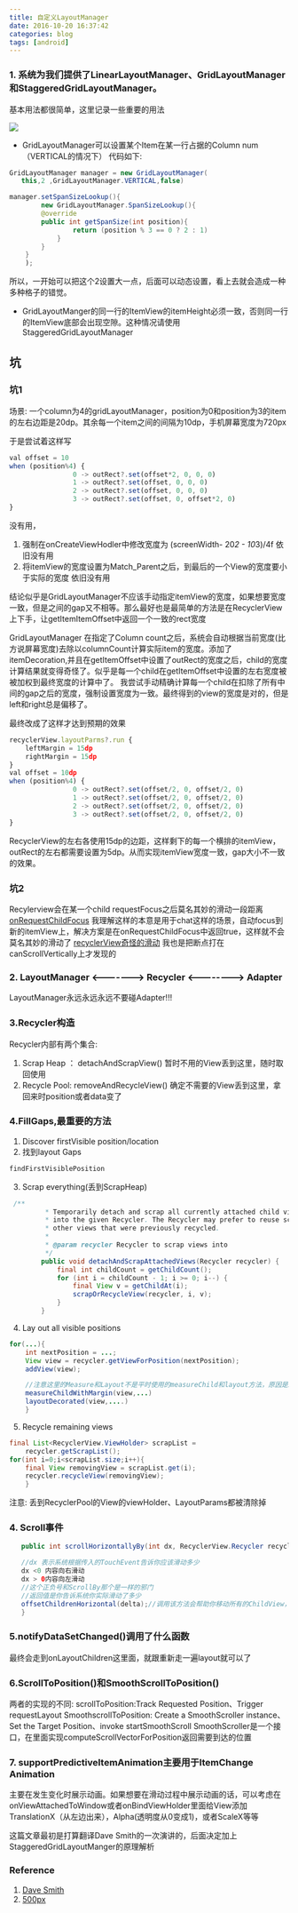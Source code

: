 ```yaml
---
title: 自定义LayoutManager
date: 2016-10-20 16:37:42
categories: blog  
tags: [android]
---
```


### 1. 系统为我们提供了LinearLayoutManager、GridLayoutManager和StaggeredGridLayoutManager。
基本用法都很简单，这里记录一些重要的用法

![](https://api1.foster57.tk/static/imgs/Googling-the-Error-Message.jpg)
<!--more-->

- GridLayoutManager可以设置某个Item在某一行占据的Column num（VERTICAL的情况下）
代码如下:

```java
GridLayoutManager manager = new GridLayoutManager(
   this,2 ,GridLayoutManager.VERTICAL,false)

manager.setSpanSizeLookup(){
        new GridLayoutManager.SpanSizeLookup(){
        @override
        public int getSpanSize(int position){
                return (position % 3 == 0 ? 2 : 1)
            }
        }
    } 
    );  
```
所以，一开始可以把这个2设置大一点，后面可以动态设置，看上去就会造成一种多种格子的错觉。

- GridLayoutManger的同一行的ItemView的itemHeight必须一致，否则同一行的ItemView底部会出现空隙。这种情况请使用StaggeredGridLayoutManager


## 坑
### 坑1
场景: 
一个column为4的gridLayoutManager，position为0和position为3的item的左右边距是20dp。其余每一个item之间的间隔为10dp，手机屏幕宽度为720px

于是尝试着这样写
```js
val offset = 10
when (position%4) {
                0 -> outRect?.set(offset*2, 0, 0, 0)
                1 -> outRect?.set(offset, 0, 0, 0)
                2 -> outRect?.set(offset, 0, 0, 0)
                3 -> outRect?.set(offset, 0, offset*2, 0)
}
```
没有用，
1. 强制在onCreateViewHodler中修改宽度为 (screenWidth- 20*2 - 10*3)/4f  依旧没有用
2. 将itemView的宽度设置为Match_Parent之后，到最后的一个View的宽度要小于实际的宽度 依旧没有用

结论似乎是GridLayoutManager不应该手动指定itemView的宽度，如果想要宽度一致，但是之间的gap又不相等。那么最好也是最简单的方法是在RecyclerView上下手，让getItemItemOffset中返回一个一致的rect宽度

GridLayoutManager 在指定了Column count之后，系统会自动根据当前宽度(比方说屏幕宽度)去除以columnCount计算实际item的宽度。添加了itemDecoration,并且在getItemOffset中设置了outRect的宽度之后，child的宽度计算结果就变得奇怪了。似乎是每一个child在getItemOffset中设置的左右宽度被被加权到最终宽度的计算中了。
我尝试手动精确计算每一个child在扣除了所有中间的gap之后的宽度，强制设置宽度为一致。最终得到的view的宽度是对的，但是left和right总是偏移了。

最终改成了这样才达到预期的效果
```js
recyclerView.layoutParms?.run {
    leftMargin = 15dp
    rightMargin = 15dp 
}
val offset = 10dp
when (position%4) {
                0 -> outRect?.set(offset/2, 0, offset/2, 0)
                1 -> outRect?.set(offset/2, 0, offset/2, 0)
                2 -> outRect?.set(offset/2, 0, offset/2, 0)
                3 -> outRect?.set(offset/2, 0, offset/2, 0)
}
```
RecyclerView的左右各使用15dp的边距，这样剩下的每一个横排的itemView，outRect的左右都需要设置为5dp。从而实现itemView宽度一致，gap大小不一致的效果。

### 坑2
Recylerview会在某一个child requestFocus之后莫名其妙的滑动一段距离
[onRequestChildFocus](https://developer.android.com/reference/android/support/v7/widget/RecyclerView.LayoutManager.html#onrequestchildfocus_1) 我理解这样的本意是用于chat这样的场景，自动focus到新的itemView上，解决方案是在onRequestChildFocus中返回true，这样就不会莫名其妙的滑动了
[recyclerView奇怪的滑动](https://stackoverflow.com/questions/45458054/why-does-recyclerview-scroll-to-top-of-view-when-view-is-focused)
我也是把断点打在canScrollVertically上才发现的


### 2. LayoutManager <-------> Recycler <--------> Adapter
LayoutManager永远永远永远不要碰Adapter!!!

### 3.Recycler构造
Recycler内部有两个集合:
1. Scrap Heap ： detachAndScrapView() 暂时不用的View丢到这里，随时取回使用
2. Recycle Pool: removeAndRecycleView() 确定不需要的View丢到这里，拿回来时position或者data变了

### 4.FillGaps,最重要的方法
1. Discover firstVisible position/location
2. 找到layout Gaps

```java
findFirstVisiblePosition
```

3. Scrap everything(丢到ScrapHeap)

```java
 /**
         * Temporarily detach and scrap all currently attached child views. Views will be scrapped
         * into the given Recycler. The Recycler may prefer to reuse scrap views before
         * other views that were previously recycled.
         *
         * @param recycler Recycler to scrap views into
         */
        public void detachAndScrapAttachedViews(Recycler recycler) {
            final int childCount = getChildCount();
            for (int i = childCount - 1; i >= 0; i--) {
                final View v = getChildAt(i);
                scrapOrRecycleView(recycler, i, v);
            }
        }
```
4. Lay out all visible positions

```java
for(...){
    int nextPosition = ...;
    View view = recycler.getViewForPosition(nextPosition);
    addView(view);

    //注意这里的Measure和Layout不是平时使用的measureChild和layout方法，原因是ItemDecoration
    measureChildWithMargin(view,...)
    layoutDecorated(view,....)
    }
```

5. Recycle remaining views

```java
final List<RecyclerView.ViewHolder> scrapList =
    recycler.getScrapList();
for(int i=0;i<scrapList.size;i++){
    final View removingView = scrapList.get(i);
    recycler.recycleView(removingView);
    }    
```

注意: 丢到RecyclerPool的View的viewHolder、LayoutParams都被清除掉


### 4. Scroll事件
```java
   public int scrollHorizontallyBy(int dx, RecyclerView.Recycler recycler, RecyclerView.State state) {

   //dx 表示系统根据传入的TouchEvent告诉你应该滑动多少
   dx <0 内容向右滑动
   dx > 0内容向左滑动
   //这个正负号和ScrollBy那个是一样的邪门
   //返回值是你告诉系统你实际滑动了多少
   offsetChildrenHorizontal(delta);//调用该方法会帮助你移动所有的ChildView，比一个个Iterate方便多了
   }
```
### 5.notifyDataSetChanged()调用了什么函数
最终会走到onLayoutChildren这里面，就跟重新走一遍layout就可以了

### 6.ScrollToPosition()和SmoothScrollToPosition()
两者的实现的不同:
scrollToPosition:Track Requested Position、Trigger requestLayout
SmoothscrollToPosition: Create a SmoothScroller instance、Set the Target Position、invoke startSmoothScroll
SmoothScroller是一个接口，在里面实现computeScrollVectorForPosition返回需要到达的位置

### 7. supportPredictiveItemAnimation主要用于ItemChange Animation
主要在发生变化时展示动画。如果想要在滑动过程中展示动画的话，可以考虑在onViewAttachedToWindow或者onBindViewHolder里面给View添加TranslationX（从左边出来），Alpha(透明度从0变成1)，或者ScaleX等等

这篇文章最初是打算翻译Dave Smith的一次演讲的，后面决定加上StaggeredGridLayoutManger的原理解析



### Reference
1. [Dave Smith](https://github.com/devunwired/recyclerview-playground)
2. [500px](https://github.com/500px/greedo-layout-for-android.git)
